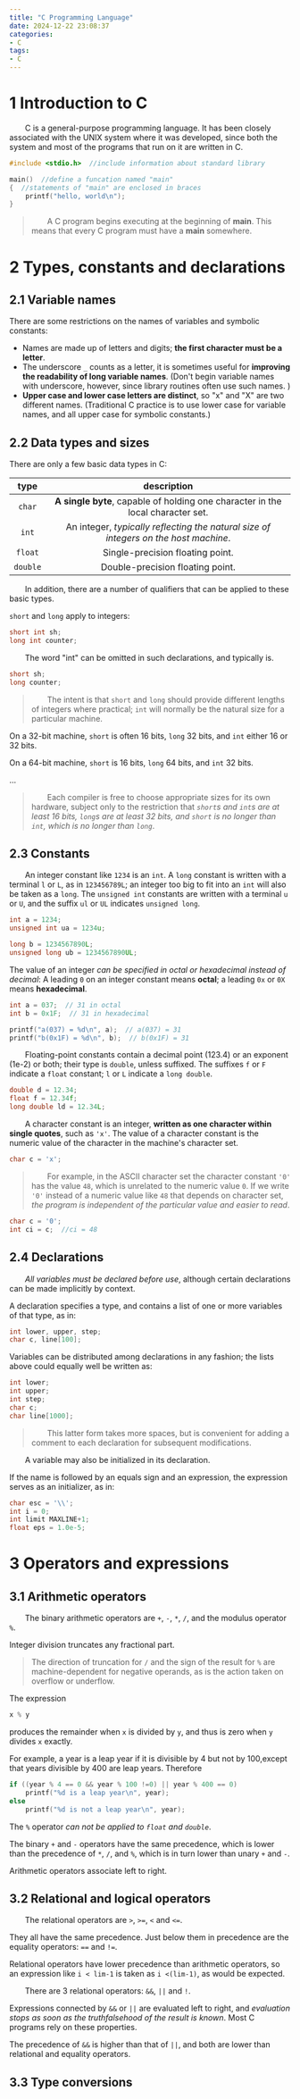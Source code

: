 ```yaml
---
title: "C Programming Language"
date: 2024-12-22 23:08:37
categories:
- C
tags:
- C
---
```


# 1 Introduction to C

&emsp;&emsp;C is a general-purpose programming language. It has been closely associated with the UNIX system where it was developed, since both the system and most of the programs that run on it are written in C. 

```c
#include <stdio.h>  //include information about standard library

main()  //define a funcation named "main"
{  //statements of "main" are enclosed in braces
    printf("hello, world\n");
}
```

> &emsp;&emsp;A C program begins executing at the beginning of **main**. This means that every C program must have a **main** somewhere.

# 2 Types, constants and declarations

## 2.1 Variable names

There are some restrictions on the names of variables and symbolic constants:

* Names are made up of letters and digits; **the first character must be a letter**. 
* The underscore `_` counts as a letter, it is sometimes useful for **improving the readability of long variable names**. (Don't begin variable names with underscore, however, since library routines often use such names. )
* **Upper case and lower case letters are distinct**, so "x" and "X" are two different names. (Traditional C practice is to use lower case for variable names, and all upper case for symbolic constants.)

## 2.2 Data types and sizes

There are only a few basic data types in C:

|   type   |                                     description                                      |
| :------: | :----------------------------------------------------------------------------------: |
|  `char`  |   **A single byte**, capable of holding one character in the local character set.    |
|  `int`   | An integer, *typically reflecting the natural size of integers on the host machine*. |
| `float`  |                           Single-precision floating point.                           |
| `double` |                           Double-precision floating point.                           |

&emsp;&emsp;In addition, there are a number of qualifiers that can be applied to these basic types. 

`short` and `long` apply to integers:

```c
short int sh;
long int counter;
```

&emsp;&emsp;The word "int" can be omitted in such declarations, and typically is.

```c
short sh;
long counter;
```

> &emsp;&emsp;The intent is that `short` and `long` should provide different lengths of integers where practical; `int` will normally be the natural size for a particular machine.

On a 32-bit machine, `short` is often 16 bits, `long` 32 bits, and `int` either 16 or 32 bits.

On a 64-bit machine, `short` is 16 bits, `long` 64 bits, and `int` 32 bits.

...

> &emsp;&emsp;Each compiler is free to choose appropriate sizes for its own hardware, subject only to the restriction that *`short`s and `int`s are at least 16 bits, `long`s are at least 32 bits, and `short` is no longer than `int`, which is no longer than `long`*.

## 2.3 Constants

&emsp;&emsp;An integer constant like `1234` is an `int`. A `long` constant is written with a terminal `l` or `L`, as in `123456789L`; an integer too big to fit into an `int` will also be taken as a `long`. The `unsigned int` constants are written with a terminal `u` or `U`, and the suffix `ul` or `UL` indicates `unsigned long`.

```c
int a = 1234;
unsigned int ua = 1234u;

long b = 1234567890L;
unsigned long ub = 1234567890UL;
```

The value of an integer *can be specified in octal or hexadecimal instead of decimal*: A leading `0` on an integer constant means **octal**; a leading `0x` or `0X` means **hexadecimal**.  

```c
int a = 037;  // 31 in octal
int b = 0x1F;  // 31 in hexadecimal

printf("a(037) = %d\n", a);  // a(037) = 31
printf("b(0x1F) = %d\n", b);  // b(0x1F) = 31
```

&emsp;&emsp;Floating-point constants contain a decimal point (123.4) or an exponent (1e-2) or both; their type is `double`, unless suffixed. The suffixes `f` or `F` indicate a `float` constant; `l` or `L` indicate a `long double`.

```c
double d = 12.34;
float f = 12.34f;
long double ld = 12.34L;
```

&emsp;&emsp;A character constant is an integer, **written as one character within single quotes**, such as `'x'`. The value of a character constant is the numeric value of the character in the machine's character set.

```c
char c = 'x';
```

> &emsp;&emsp;For example, in the ASCII character set the character constant `'0'` has the value `48`, which is unrelated to the numeric value `0`. If we write `'0'` instead of a numeric value like `48` that depends on character set, *the program is independent of the particular value and easier to read*.

```c
char c = '0';
int ci = c;  //ci = 48 
```

## 2.4 Declarations

&emsp;&emsp;*All variables must be declared before use*, although certain declarations can be made implicitly by context.

A declaration specifies a type, and contains a list of one or more variables of that type, as in:

```c
int lower, upper, step;
char c, line[100];
```

Variables can be distributed among declarations in any fashion; the lists above could equally well be written as:

```c
int lower;
int upper;
int step;
char c;
char line[1000];
```

> &emsp;&emsp;This latter form takes more spaces, but is convenient for adding a comment to each declaration for subsequent modifications.

&emsp;&emsp;A variable may also be initialized in its declaration.

If the name is followed by an equals sign and an expression, the expression serves as an initializer, as in:

```c
char esc = '\\';
int i = 0;
int limit MAXLINE+1;
float eps = 1.0e-5;
```

# 3 Operators and expressions

## 3.1 Arithmetic operators

&emsp;&emsp;The binary arithmetic operators are `+`, `-`, `*`, `/`, and the modulus operator `%`.

Integer division truncates any fractional part.

> The direction of truncation for `/` and the sign of the result for `%` are machine-dependent for negative operands, as is the action taken on overflow or underflow.

The expression

```c
x % y
```

produces the remainder when `x` is divided by `y`, and thus is zero when `y` divides `x` exactly. 

For example, a year is a leap year if it is divisible by 4 but not by 100,except that years divisible by 400 are leap years. Therefore

```c
if ((year % 4 == 0 && year % 100 !=0) || year % 400 == 0)
    printf("%d is a leap year\n", year);
else
    printf("%d is not a leap year\n", year);
```

The `%` operator *can not be applied to `float` and `double`*.

The binary `+` and `-` operators have the same precedence, which is lower than the precedence of `*`, `/`, and `%`, which is in turn lower than unary `+` and `-`.

Arithmetic operators associate left to right.

## 3.2 Relational and logical operators

&emsp;&emsp;The relational operators are `>`, `>=`, `<` and `<=`.

They all have the same precedence. Just below them in precedence are the equality operators: `==` and `!=`.

Relational operators have lower precedence than arithmetic operators, so an expression like `i < lim-1` is taken as `i <(lim-1)`, as would be expected.

&emsp;&emsp;There are 3 relational operators: `&&`, `||` and `!`.

Expressions connected by `&&` or `||` are evaluated left to right, and *evaluation stops as soon as the truthfalsehood of the result is known*. Most C programs rely on these properties.

The precedence of `&&` is higher than that of `||`, and both are lower than relational and equality operators.

## 3.3 Type conversions



